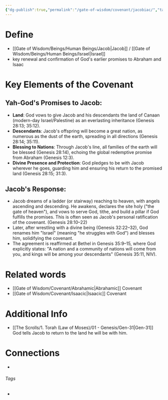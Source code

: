 ```yaml
---
{"dg-publish":true,"permalink":"/gate-of-wisdom/covenant/jacobiac/","tags":["#GateWisdom","Covenant"]}
---
```


# Define
- [[Gate of Wisdom/Beings/Human Beings/Jacob\|Jacob]] / [[Gate of Wisdom/Beings/Human Beings/Israel\|Israel]]
- key renewal and confirmation of God's earlier promises to Abraham and Isaac

# Key Elements of the Covenant

## Yah-God's Promises to Jacob:
- **Land**: God vows to give Jacob and his descendants the land of Canaan (modern-day Israel/Palestine) as an everlasting inheritance (Genesis 28:13; 35:12).
- **Descendants**: Jacob's offspring will become a great nation, as numerous as the dust of the earth, spreading in all directions (Genesis 28:14; 35:11).
- **Blessing to Nations**: Through Jacob's line, all families of the earth will be blessed (Genesis 28:14), echoing the global redemptive promise from Abraham (Genesis 12:3).
- **Divine Presence and Protection**: God pledges to be with Jacob wherever he goes, guarding him and ensuring his return to the promised land (Genesis 28:15; 31:3).

## Jacob's Response:

- Jacob dreams of a ladder (or stairway) reaching to heaven, with angels ascending and descending. He awakens, declares the site holy ("the gate of heaven"), and vows to serve God, tithe, and build a pillar if God fulfills the promises. This is often seen as Jacob's personal ratification of the covenant. (Genesis 28:10–22)
- Later, after wrestling with a divine being (Genesis 32:22–32), God renames him "Israel" (meaning "he struggles with God") and blesses him, solidifying the covenant.
- The agreement is reaffirmed at Bethel in Genesis 35:9–15, where God explicitly states: "A nation and a community of nations will come from you, and kings will be among your descendants" (Genesis 35:11, NIV).

# Related words
- [[Gate of Wisdom/Covenant/Abrahamic\|Abrahamic]] Covenant
- [[Gate of Wisdom/Covenant/Isaacic\|Isaacic]] Covenant

# Additional Info
- [[The Scrolls/1. Torah (Law of Moses)/01 - Genesis/Gen-31\|Gen-31]] God tells Jacob to return to the land he will be with him.

# Connections


- 

###### Tags
- 